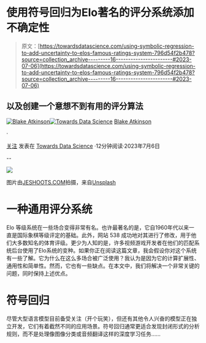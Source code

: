# 使用符号回归为Elo著名的评分系统添加不确定性

> 原文：[https://towardsdatascience.com/using-symbolic-regression-to-add-uncertainty-to-elos-famous-ratings-system-796d54f2b478?source=collection_archive---------16-----------------------#2023-07-06](https://towardsdatascience.com/using-symbolic-regression-to-add-uncertainty-to-elos-famous-ratings-system-796d54f2b478?source=collection_archive---------16-----------------------#2023-07-06)

## 以及创建一个意想不到有用的评分算法

[](https://medium.com/@BlakeAtkinson?source=post_page-----796d54f2b478--------------------------------)[![Blake Atkinson](../Images/9f40ad0458f4b881d5a767f1206c8608.png)](https://medium.com/@BlakeAtkinson?source=post_page-----796d54f2b478--------------------------------)[](https://towardsdatascience.com/?source=post_page-----796d54f2b478--------------------------------)[![Towards Data Science](../Images/a6ff2676ffcc0c7aad8aaf1d79379785.png)](https://towardsdatascience.com/?source=post_page-----796d54f2b478--------------------------------) [Blake Atkinson](https://medium.com/@BlakeAtkinson?source=post_page-----796d54f2b478--------------------------------)

·

[关注](https://medium.com/m/signin?actionUrl=https%3A%2F%2Fmedium.com%2F_%2Fsubscribe%2Fuser%2F6dc08bbba014&operation=register&redirect=https%3A%2F%2Ftowardsdatascience.com%2Fusing-symbolic-regression-to-add-uncertainty-to-elos-famous-ratings-system-796d54f2b478&user=Blake+Atkinson&userId=6dc08bbba014&source=post_page-6dc08bbba014----796d54f2b478---------------------post_header-----------) 发表在 [Towards Data Science](https://towardsdatascience.com/?source=post_page-----796d54f2b478--------------------------------) ·12分钟阅读·2023年7月6日[](https://medium.com/m/signin?actionUrl=https%3A%2F%2Fmedium.com%2F_%2Fvote%2Ftowards-data-science%2F796d54f2b478&operation=register&redirect=https%3A%2F%2Ftowardsdatascience.com%2Fusing-symbolic-regression-to-add-uncertainty-to-elos-famous-ratings-system-796d54f2b478&user=Blake+Atkinson&userId=6dc08bbba014&source=-----796d54f2b478---------------------clap_footer-----------)

--

[](https://medium.com/m/signin?actionUrl=https%3A%2F%2Fmedium.com%2F_%2Fbookmark%2Fp%2F796d54f2b478&operation=register&redirect=https%3A%2F%2Ftowardsdatascience.com%2Fusing-symbolic-regression-to-add-uncertainty-to-elos-famous-ratings-system-796d54f2b478&source=-----796d54f2b478---------------------bookmark_footer-----------)![](../Images/2873d9a5d01ad773ef96a85f7f528359.png)

图片由[JESHOOTS.COM](https://unsplash.com/@jeshoots?utm_source=unsplash&utm_medium=referral&utm_content=creditCopyText)拍摄，来自[Unsplash](https://unsplash.com/s/photos/video-games?utm_source=unsplash&utm_medium=referral&utm_content=creditCopyText)

# 一种通用评分系统

Elo 等级系统在一些场合变得非常有名。也许最著名的是，它自1960年代以来一直是国际象棋等级评定的基础。此外，网站 538 成功地对其进行了修改，用于他们大多数知名的体育评级。更少为人知的是，许多视频游戏开发者在他们的匹配系统后台使用了Elo系统的变种。如果你正在阅读这篇文章，我会假设你对这个系统有一些了解。它为什么在这么多场合被广泛使用？我认为是因为它的计算扩展性、通用性和简单性。然而，它也有一些缺点。在本文中，我们将解决一个非常关键的问题，同时保持上述优点。

# 符号回归

尽管大型语言模型目前备受关注（开个玩笑），但还有其他令人兴奋的模型正在独立开发，它们有着截然不同的应用场景。符号回归通常更适合发现封闭形式的分析规则，而不是处理像图像分类或音频翻译这样的深度学习任务……
